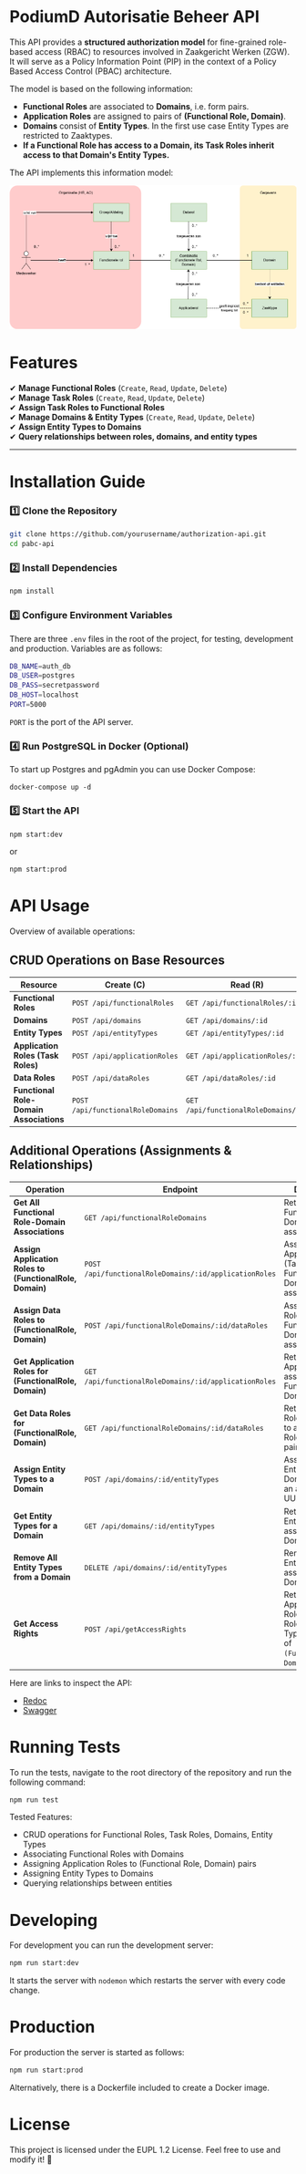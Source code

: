 # PodiumD Autorisatie Beheer API

This API provides a **structured authorization model** for fine-grained role-based access (RBAC) to resources involved in Zaakgericht Werken (ZGW). It will serve as a Policy Information Point (PIP) in the context of a Policy Based Access Control (PBAC) architecture.

The model is based on the following information:
- **Functional Roles** are associated to **Domains**, i.e. form pairs.
- **Application Roles** are assigned to pairs of **(Functional Role, Domain)**.
- **Domains** consist of **Entity Types**. In the first use case Entity Types are restricted to Zaaktypes.
- **If a Functional Role has access to a Domain, its Task Roles inherit access to that Domain's Entity Types.**  

The API implements this information model:

![Informatiomodel](./images/PABC-informatiemodel.drawio.png)


# Features
✔ **Manage Functional Roles** (`Create`, `Read`, `Update`, `Delete`)  
✔ **Manage Task Roles** (`Create`, `Read`, `Update`, `Delete`)  
✔ **Assign Task Roles to Functional Roles**  
✔ **Manage Domains & Entity Types** (`Create`, `Read`, `Update`, `Delete`)  
✔ **Assign Entity Types to Domains**  
✔ **Query relationships between roles, domains, and entity types**  

---

# Installation Guide
### **1️⃣ Clone the Repository**
```bash
git clone https://github.com/yourusername/authorization-api.git
cd pabc-api
```
### **2️⃣ Install Dependencies**
```bash
npm install
```

### **3️⃣ Configure Environment Variables**
There are three `.env` files in the root of the project, for testing, development and production. Variables are as follows:

```bash
DB_NAME=auth_db
DB_USER=postgres
DB_PASS=secretpassword
DB_HOST=localhost
PORT=5000
```

`PORT` is the port of the API server.

### **4️⃣ Run PostgreSQL in Docker (Optional)**
To start up Postgres and pgAdmin you can use Docker Compose:
```
docker-compose up -d
```

### **5️⃣ Start the API**
```bash
npm start:dev
```
or
```bash
npm start:prod
```

# API Usage

Overview of available operations:

## CRUD Operations on Base Resources

| **Resource**                      | **Create (C)**                          | **Read (R)**                              | **Update (U)**                          | **Delete (D)**                          |
|------------------------------------|-----------------------------------------|-------------------------------------------|-----------------------------------------|-----------------------------------------|
| **Functional Roles**               | `POST /api/functionalRoles`             | `GET /api/functionalRoles/:id`            | `PUT /api/functionalRoles/:id`          | `DELETE /api/functionalRoles/:id`       |
| **Domains**                        | `POST /api/domains`                     | `GET /api/domains/:id`                    | `PUT /api/domains/:id`                  | `DELETE /api/domains/:id`               |
| **Entity Types**                   | `POST /api/entityTypes`                 | `GET /api/entityTypes/:id`                | `PUT /api/entityTypes/:id`              | `DELETE /api/entityTypes/:id`           |
| **Application Roles (Task Roles)**  | `POST /api/applicationRoles`            | `GET /api/applicationRoles/:id`           | `PUT /api/applicationRoles/:id`         | `DELETE /api/applicationRoles/:id`      |
| **Data Roles**                      | `POST /api/dataRoles`                   | `GET /api/dataRoles/:id`                  | `PUT /api/dataRoles/:id`                | `DELETE /api/dataRoles/:id`             |
| **Functional Role-Domain Associations** | `POST /api/functionalRoleDomains`       | `GET /api/functionalRoleDomains/:id`      | X    | `DELETE /api/functionalRoleDomains/:id` |

## Additional Operations (Assignments & Relationships)

| **Operation**                                         | **Endpoint**                                   | **Description** |
|------------------------------------------------------|-----------------------------------------------|----------------|
| **Get All Functional Role-Domain Associations**      | `GET /api/functionalRoleDomains`              | Retrieves all Functional Role-Domain associations. |
| **Assign Application Roles to (FunctionalRole, Domain)** | `POST /api/functionalRoleDomains/:id/applicationRoles` | Assigns Application Roles (Task Roles) to a Functional Role-Domain association. |
| **Assign Data Roles to (FunctionalRole, Domain)**    | `POST /api/functionalRoleDomains/:id/dataRoles` | Assigns Data Roles to a Functional Role-Domain association. |
| **Get Application Roles for (FunctionalRole, Domain)** | `GET /api/functionalRoleDomains/:id/applicationRoles` | Retrieves all Application Roles assigned to a Functional Role-Domain pair. |
| **Get Data Roles for (FunctionalRole, Domain)**      | `GET /api/functionalRoleDomains/:id/dataRoles` | Retrieves all Data Roles assigned to a Functional Role-Domain pair. |
| **Assign Entity Types to a Domain**                  | `POST /api/domains/:id/entityTypes`           | Assigns multiple Entity Types to a Domain (accepts an array of UUIDs). |
| **Get Entity Types for a Domain**                    | `GET /api/domains/:id/entityTypes`            | Retrieves all Entity Types assigned to a Domain. |
| **Remove All Entity Types from a Domain**            | `DELETE /api/domains/:id/entityTypes`         | Removes all Entity Types assigned to a Domain. |
| **Get Access Rights**                                | `POST /api/getAccessRights`            | Returns Application Roles, Data Roles, and Entity Types for a set of `(FunctionalRole, Domain)` pairs. |

Here are links to inspect the API:
- [Redoc](https://redocly.github.io/redoc/?url=https://raw.githubusercontent.com/Hugo-ter-Doest/PABC-API/main/src/docs/openapi.yaml)
- [Swagger](https://petstore.swagger.io/?url=https://raw.githubusercontent.com/Hugo-ter-Doest/PABC-API/main/src/docs/openapi.yaml)

# Running Tests
To run the tests, navigate to the root directory of the repository and run the following command:

```bash
npm run test
```
Tested Features: 
- CRUD operations for Functional Roles, Task Roles, Domains, Entity Types
- Associating Functional Roles with Domains
- Assigning Application Roles to (Functional Role, Domain) pairs
- Assigning Entity Types to Domains
- Querying relationships between entities

# Developing
For development you can run the development server:

```bash
npm run start:dev
```

It starts the server with `nodemon` which restarts the server with every code change.

# Production
For production the server is started as follows:

```bash
npm run start:prod
```

Alternatively, there is a Dockerfile included to create a Docker image.

# License
This project is licensed under the EUPL 1.2 License. Feel free to use and modify it! 🚀
